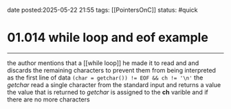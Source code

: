date posted:2025-05-22 21:55
tags: [[PointersOnC]]
status: #quick
# 01.014 while loop and eof example
---

the author mentions that a [[while loop]] he made it to read and and discards the remaining characters to prevent them from being interpreted  as the first line of data 
`(char = getchar()) != EOF && ch != '\n'`
the *getchar* read a  single character from the standard input and returns a value  
the value that is returned to *getchar* is assigned to the **ch** varible 
and if there are no more characters